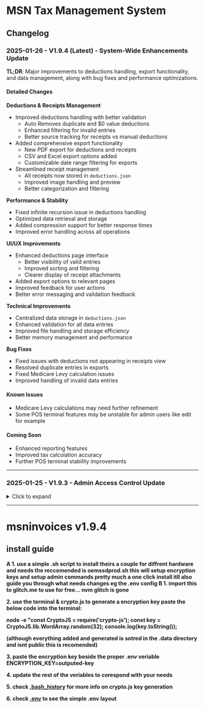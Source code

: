 # MSN Tax Management System

## Changelog

### 2025-01-26 - V1.9.4 (Latest) - System-Wide Enhancements Update

**TL;DR**: Major improvements to deductions handling, export functionality, and data management, along with bug fixes and performance optimizations.

#### Detailed Changes

**Deductions & Receipts Management**
* Improved deductions handling with better validation
  * Auto Removes duplicate and $0 value deductions
  * Enhanced filtering for invalid entries
  * Better source tracking for receipts vs manual deductions
* Added comprehensive export functionality
  * New PDF export for deductions and receipts
  * CSV and Excel export options added
  * Customizable date range filtering for exports
* Streamlined receipt management
  * All receipts now stored in `deductions.json`
  * Improved image handling and preview
  * Better categorization and filtering

**Performance & Stability**
* Fixed infinite recursion issue in deductions handling
* Optimized data retrieval and storage
* Added compression support for better response times
* Improved error handling across all operations

**UI/UX Improvements**
* Enhanced deductions page interface
  * Better visibility of valid entries
  * Improved sorting and filtering
  * Clearer display of receipt attachments
* Added export options to relevant pages
* Improved feedback for user actions
* Better error messaging and validation feedback

**Technical Improvements**
* Centralized data storage in `deductions.json`
* Enhanced validation for all data entries
* Improved file handling and storage efficiency
* Better memory management and performance

**Bug Fixes**
* Fixed issues with deductions not appearing in receipts view
* Resolved duplicate entries in exports
* Fixed Medicare Levy calculation issues
* Improved handling of invalid data entries

#### Known Issues
* Medicare Levy calculations may need further refinement
* Some POS terminal features may be unstable for admin users like edit for example

#### Coming Soon
* Enhanced reporting features
* Improved tax calculation accuracy
* Further POS terminal stability improvements

---

### 2025-01-25 - V1.9.3 - Admin Access Control Update

<details>
<summary>Click to expand</summary>

**Key Changes:**
* Added admin-only restrictions for receipt and deduction management
* Improved dashboard organization and UI
* Enhanced security features and access controls
* Added server-side validation and better error handling
* Updated documentation and deployment instructions

**Known Issues:**
* None noticed

**Planned Features:**
* Enhanced audit logging
* Granular permissions
* Improved admin reporting
</details>

---

<h1> msninvoices v1.9.4 </h1>
<h2>install guide</h2>
<b> A 1. use a simple .sh script to install theirs a couple for diffrent hardware and needs the reccomended is oemssdprod.sh this will setup encryption keys and setup admin commands pretty much a one click install itll also guide you through what needs changes eg the .env config </b>
<b>B 1. import this to glitch.me to use for free... nvm glitch is gone</b>

<b>2. use the terminal & crypto.js to generate a encryption key paste the below code into the terminal: 

node -e "const CryptoJS = require('crypto-js'); const key = CryptoJS.lib.WordArray.random(32); console.log(key.toString());

(although everything added and generated is sotred in the .data directory and isnt public this is recomended)</b>

<b>3. paste the encryption key beside the proper .env veriable ENCRYPTION_KEY=outputed-key</b>

<b>4. update the rest of the veriables to corespond with your needs</b>

<b>5. check  <a href="/.bash_history">.bash_history</a> for more info on crypto.js key generation </b>

<b>6. check  <a href="/.env">.env</a> to see the simple .env layout</b>
